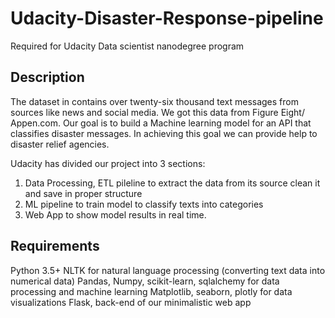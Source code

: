 # Udacity-Disaster-Response-pipeline
Required for Udacity Data scientist nanodegree program

## Description
The dataset in contains over twenty-six thousand text messages from sources like news and social media. We got this data from Figure Eight/ Appen.com. Our goal is to build a Machine learning model for an API that classifies disaster messages. In achieving this goal we can provide help to disaster relief agencies. 

Udacity has divided our project into 3 sections:

1. Data Processing, ETL pileline to extract the data from its source clean it and save in proper structure
2. ML pipeline to train model to classify texts into categories
3. Web App to show model results in real time. 

## Requirements
Python 3.5+
NLTK for natural language processing (converting text data into numerical data)
Pandas, Numpy, scikit-learn, sqlalchemy for data processing and machine learning
Matplotlib, seaborn, plotly for data visualizations
Flask, back-end of our minimalistic web app

 

